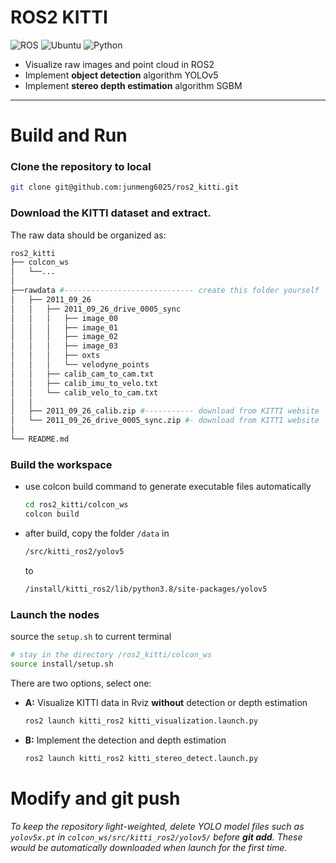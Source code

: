 # ROS2 KITTI
![ROS](https://img.shields.io/badge/ros2-galactic-blue)
![Ubuntu](https://img.shields.io/badge/ubuntu-20.04-blue)
![Python](https://img.shields.io/badge/python-3.8-blue)
- Visualize raw images and point cloud in ROS2
- Implement **object detection** algorithm YOLOv5
- Implement **stereo depth estimation** algorithm SGBM

***
# Build and Run
### Clone the repository to local
```bash
git clone git@github.com:junmeng6025/ros2_kitti.git
```
### Download the KITTI dataset and extract. 
The raw data should be organized as:
```bash
ros2_kitti
├── colcon_ws
│   └──...
│
├──rawdata #----------------------------- create this folder yourself
│   ├── 2011_09_26
│   │   ├── 2011_09_26_drive_0005_sync
│   │   │   ├── image_00
│   │   │   ├── image_01
│   │   │   ├── image_02
│   │   │   ├── image_03
│   │   │   ├── oxts
│   │   │   └── velodyne_points
│   │   ├── calib_cam_to_cam.txt
│   │   ├── calib_imu_to_velo.txt
│   │   └── calib_velo_to_cam.txt
│   │
│   ├── 2011_09_26_calib.zip #----------- download from KITTI website
│   └── 2011_09_26_drive_0005_sync.zip #- download from KITTI website
│
└── README.md
```
### Build the workspace
- use colcon build command to generate executable files automatically
  ```bash
  cd ros2_kitti/colcon_ws
  colcon build
  ```
- after build, copy the folder `/data` in
    ```bash
    /src/kitti_ros2/yolov5
    ```
    to
    ```bash
    /install/kitti_ros2/lib/python3.8/site-packages/yolov5
    ```
### Launch the nodes
source the `setup.sh` to current terminal
```bash
# stay in the directory /ros2_kitti/colcon_ws
source install/setup.sh
```
There are two options, select one:
- **A:**  Visualize KITTI data in Rviz **without** detection or depth estimation
  ```bash
  ros2 launch kitti_ros2 kitti_visualization.launch.py
  ```
- **B:**  Implement the detection and depth estimation
  ```bash
  ros2 launch kitti_ros2 kitti_stereo_detect.launch.py 
  ```
# Modify and git push
*To keep the repository light-weighted, delete YOLO model files such as `yolov5x.pt` in `colcon_ws/src/kitti_ros2/yolov5/` before **git add**. These would be automatically downloaded when launch for the first time.*
